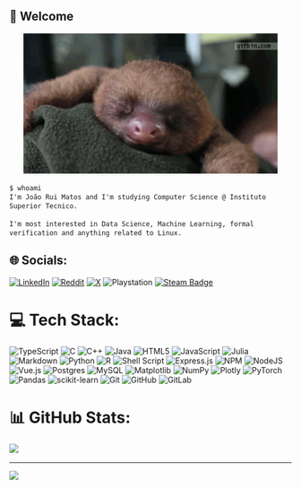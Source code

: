 ## 👋 Welcome

<div align="center">
  <img src="sloth.gif" height=250px> </h1>
</div>

```console
$ whoami
I'm João Rui Matos and I'm studying Computer Science @ Instituto Superior Tecnico.

I'm most interested in Data Science, Machine Learning, formal verification and anything related to Linux.
```

## 🌐 Socials:
[![LinkedIn](https://img.shields.io/badge/Jo%C3%A3o_Rui_Matos-%230077B5.svg?logo=linkedin&logoColor=white)](https://www.linkedin.com/in/jo%C3%A3o-rui-matos-5a4a4a211/) [![Reddit](https://img.shields.io/badge/Jonymatos-%23FF4500.svg?logo=Reddit&logoColor=white)](https://reddit.com/user/Jonymatos) [![X](https://img.shields.io/badge/Jonymatos_%F0%9F%87%B5%F0%9F%87%B9-black.svg?logo=X&logoColor=white)](https://x.com/j0nymat0s) ![Playstation](https://img.shields.io/badge/jruimatos-003791?logo=playstation&logoColor=white)
[![Steam Badge](https://img.shields.io/badge/%E3%82%B8%E3%83%A7%E3%83%8B%E3%83%BC%E3%83%9E%E3%83%88%E3%82%B9-%23000000.svg?style=flat-square&logo=steam&logoColor=white)](https://steamcommunity.com/profiles/76561198418550158)

# 💻 Tech Stack:
![TypeScript](https://img.shields.io/badge/typescript-%23007ACC.svg?style=for-the-badge&logo=typescript&logoColor=white) ![C](https://img.shields.io/badge/c-%2300599C.svg?style=for-the-badge&logo=c&logoColor=white) ![C++](https://img.shields.io/badge/c++-%2300599C.svg?style=for-the-badge&logo=c%2B%2B&logoColor=white) ![Java](https://img.shields.io/badge/java-%23ED8B00.svg?style=for-the-badge&logo=openjdk&logoColor=white) ![HTML5](https://img.shields.io/badge/html5-%23E34F26.svg?style=for-the-badge&logo=html5&logoColor=white) ![JavaScript](https://img.shields.io/badge/javascript-%23323330.svg?style=for-the-badge&logo=javascript&logoColor=%23F7DF1E) ![Julia](https://img.shields.io/badge/-Julia-9558B2?style=for-the-badge&logo=julia&logoColor=white) ![Markdown](https://img.shields.io/badge/markdown-%23000000.svg?style=for-the-badge&logo=markdown&logoColor=white) ![Python](https://img.shields.io/badge/python-3670A0?style=for-the-badge&logo=python&logoColor=ffdd54) ![R](https://img.shields.io/badge/r-%23276DC3.svg?style=for-the-badge&logo=r&logoColor=white) ![Shell Script](https://img.shields.io/badge/shell_script-%23121011.svg?style=for-the-badge&logo=gnu-bash&logoColor=white) ![Express.js](https://img.shields.io/badge/express.js-%23404d59.svg?style=for-the-badge&logo=express&logoColor=%2361DAFB) ![NPM](https://img.shields.io/badge/NPM-%23CB3837.svg?style=for-the-badge&logo=npm&logoColor=white) ![NodeJS](https://img.shields.io/badge/node.js-6DA55F?style=for-the-badge&logo=node.js&logoColor=white) ![Vue.js](https://img.shields.io/badge/vue.js-%2335495e.svg?style=for-the-badge&logo=vuedotjs&logoColor=%234FC08D) ![Postgres](https://img.shields.io/badge/postgres-%23316192.svg?style=for-the-badge&logo=postgresql&logoColor=white) ![MySQL](https://img.shields.io/badge/mysql-4479A1.svg?style=for-the-badge&logo=mysql&logoColor=white) ![Matplotlib](https://img.shields.io/badge/Matplotlib-%23ffffff.svg?style=for-the-badge&logo=Matplotlib&logoColor=black) ![NumPy](https://img.shields.io/badge/numpy-%23013243.svg?style=for-the-badge&logo=numpy&logoColor=white) ![Plotly](https://img.shields.io/badge/Plotly-%233F4F75.svg?style=for-the-badge&logo=plotly&logoColor=white) ![PyTorch](https://img.shields.io/badge/PyTorch-%23EE4C2C.svg?style=for-the-badge&logo=PyTorch&logoColor=white) ![Pandas](https://img.shields.io/badge/pandas-%23150458.svg?style=for-the-badge&logo=pandas&logoColor=white) ![scikit-learn](https://img.shields.io/badge/scikit--learn-%23F7931E.svg?style=for-the-badge&logo=scikit-learn&logoColor=white) ![Git](https://img.shields.io/badge/git-%23F05033.svg?style=for-the-badge&logo=git&logoColor=white) ![GitHub](https://img.shields.io/badge/github-%23121011.svg?style=for-the-badge&logo=github&logoColor=white) ![GitLab](https://img.shields.io/badge/gitlab-%23181717.svg?style=for-the-badge&logo=gitlab&logoColor=white)
# 📊 GitHub Stats:

![](https://github-readme-streak-stats.herokuapp.com/?user=Jonymatos&theme=tokyonight&hide_border=false)

---
[![](https://visitcount.itsvg.in/api?id=Jonymatos&icon=0&color=0)](https://visitcount.itsvg.in)

<!-- Created with GPRM ( https://gprm.itsvg.in ) and some extra manual tweaks -->
